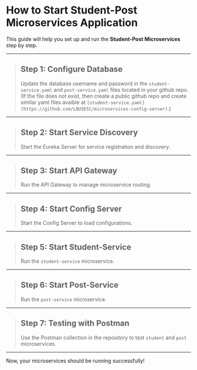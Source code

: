 #  How to Start **Student-Post Microservices Application** 

This guide will help you set up and run the **Student-Post Microservices** step by step.

---

> ## **Step 1: Configure Database**  
> Update the database username and password in the `student-service.yaml` and `post-service.yaml` files located in your github repo.  
> (If the file does not exist, then create a public github repo and create similar yaml files avaible at `[student-service.yaml](https://github.com/LBUSESC/microservices-config-server)`.)

---

> ## **Step 2: Start Service Discovery**  
> Start the Eureka Server for service registration and discovery.

---

> ## **Step 3: Start API Gateway**  
> Run the API Gateway to manage microservice routing.

---

> ## **Step 4: Start Config Server**  
> Start the Config Server to load configurations.

---

> ## **Step 5: Start Student-Service**  
> Run the `student-service` microservice.

---

> ## **Step 6: Start Post-Service**  
> Run the `post-service` microservice.

---

> ## **Step 7: Testing with Postman**  
> Use the Postman collection in the repository to test `student` and `post` microservices.

---

Now, your microservices should be running successfully! 
